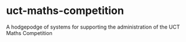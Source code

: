uct-maths-competition
=====================

A hodgepodge of systems for supporting the administration of the UCT Maths Competition
